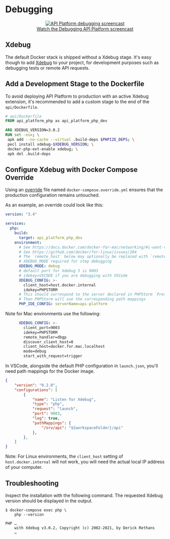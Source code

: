 # Debugging

<p align="center" class="symfonycasts"><a href="https://symfonycasts.com/screencast/api-platform/profiler?cid=apip"><img src="../distribution/images/symfonycasts-player.png" alt="API Platform debugging screencast"><br>Watch the Debugging API Platform screencast</a></p>

## Xdebug

The default Docker stack is shipped without a Xdebug stage. It's easy
though to add [Xdebug](https://xdebug.org/) to your project, for development
purposes such as debugging tests or remote API requests.

## Add a Development Stage to the Dockerfile

To avoid deploying API Platform to production with an active Xdebug extension,
it's recommended to add a custom stage to the end of the `api/Dockerfile`.

```Dockerfile
# api/Dockerfile
FROM api_platform_php as api_platform_php_dev

ARG XDEBUG_VERSION=3.0.2
RUN set -eux; \
 apk add --no-cache --virtual .build-deps $PHPIZE_DEPS; \
 pecl install xdebug-$XDEBUG_VERSION; \
 docker-php-ext-enable xdebug; \
 apk del .build-deps
```

## Configure Xdebug with Docker Compose Override

Using an [override](https://docs.docker.com/compose/reference/overview/#specifying-multiple-compose-files) file named
`docker-compose.override.yml` ensures that the production configuration remains untouched.

As an example, an override could look like this:

```yml
version: "3.4"

services:
  php:
    build:
      target: api_platform_php_dev
    environment:
      # See https://docs.docker.com/docker-for-mac/networking/#i-want-to-connect-from-a-container-to-a-service-on-the-host
      # See https://github.com/docker/for-linux/issues/264
      # The `remote_host` below may optionally be replaced with `remote_connect_back`
      # XDEBUG_MODE required for step debugging
      XDEBUG_MODE: debug
      # default port for Xdebug 3 is 9003
      # idekey=VSCODE if you are debugging with VSCode
      XDEBUG_CONFIG: >-
        client_host=host.docker.internal
        idekey=PHPSTORM 
      # This should correspond to the server declared in PHPStorm `Preferences | Languages & Frameworks | PHP | Servers`
      # Then PHPStorm will use the corresponding path mappings
      PHP_IDE_CONFIG: serverName=api-platform
```

Note for Mac environments use the following:

```yml
      XDEBUG_CONFIG: >-
        client_port=9003
        idekey=PHPSTORM
        remote_handler=dbgp
        discover_client_host=0
        client_host=docker.for.mac.localhost
        mode=debug
        start_with_request=trigger
```

In VSCode, alongside the default PHP configuration in `launch.json`, you'll need path mappings for the Docker image.
```json
{
    "version": "0.2.0",
    "configurations": [
        {
            "name": "Listen for Xdebug",
            "type": "php",
            "request": "launch",
            "port": 9003,
            "log": true,
            "pathMappings": {
                "/srv/api": "${workspaceFolder}/api"
            },
        },
    ]
}
```

Note: For Linux environments, the `client_host` setting of `host.docker.internal` will not work, you will need the actual local IP address of your computer.

## Troubleshooting

Inspect the installation with the following command. The requested Xdebug
version should be displayed in the output.

```console
$ docker-compose exec php \
    php --version

PHP …
    with Xdebug v3.0.2, Copyright (c) 2002-2021, by Derick Rethans
    …
```
